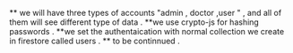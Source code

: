 ** we will have three types of accounts "admin , doctor ,user "  , and all of them will see different  type of data .
**we use crypto-js for hashing passwords .
**we set the authentaication with normal collection we create in firestore called users .
** to be continnued .
